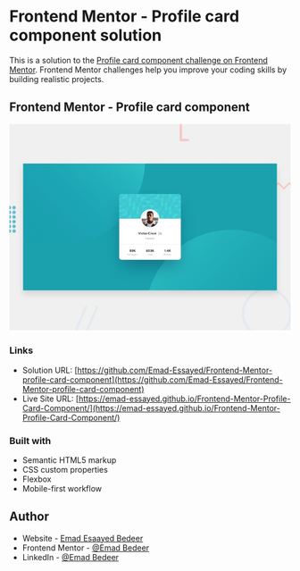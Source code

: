 # Frontend Mentor - Profile card component solution

This is a solution to the [Profile card component challenge on Frontend Mentor](https://www.frontendmentor.io/challenges/profile-card-component-cfArpWshJ). Frontend Mentor challenges help you improve your coding skills by building realistic projects.

## Frontend Mentor - Profile card component

![Design preview for the Profile card component coding challenge](./design/desktop-preview.jpg)

### Links

- Solution URL: [https://github.com/Emad-Essayed/Frontend-Mentor-profile-card-component](https://github.com/Emad-Essayed/Frontend-Mentor-profile-card-component)
- Live Site URL: [https://emad-essayed.github.io/Frontend-Mentor-Profile-Card-Component/](https://emad-essayed.github.io/Frontend-Mentor-Profile-Card-Component/)

### Built with

- Semantic HTML5 markup
- CSS custom properties
- Flexbox
- Mobile-first workflow

## Author

- Website - [Emad Esaayed Bedeer](https://github.com/Emad-Essayed)
- Frontend Mentor - [@Emad Bedeer](https://www.frontendmentor.io/profile/Emad-Essayed)
- LinkedIn - [@Emad Bedeer](https://www.linkedin.com/in/emad-bedeer-4b1797106/)
